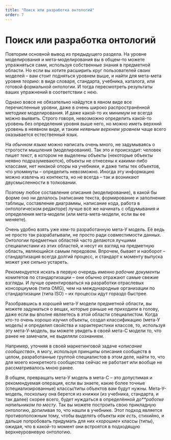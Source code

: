 ```yaml
---
title: "Поиск или разработка онтологий"
order: 7
---
```


# Поиск или разработка онтологий

Повторим основной вывод из предыдущего раздела. На уровне моделирования и мета-моделирования вы в общем-то можете упражняться сами, используя собственные знания в предметной области. Но если вы хотите расширить круг пользователей своих моделей – вам стоит подняться уровнем выше, и найти для мета-мета уровня *теорию*: в виде словаря, стандарта, учебника, каталога, или готовой формальной онтологии. И тогда пересмотреть результаты ваших упражнений в соответствии с нею.

Однако вовсе не обязательно найдутся в явном виде все перечисленные уровни, даже в очень широко распространённой методике моделирования. И даже какой-то их минимум не всегда можно выявить. Строго говоря, невозможно определить какой-то уровень без определения уровня выше него, но можно иметь верхний уровень в неявном виде, и таким *неявным верхнем уровнем* чаще всего оказывается естественный язык.

На *обычном языке* можно написать очень много, не задумываясь о строгости мышления (моделирования). Так это и происходит: человек пишет *текст*, в котором не выделены объекты (некоторые объекты неявно подразумеваются), объекты не отнесены к какими-либо классами, нет никакой опоры на учебники, и даже типы тех объектов, что упомянуты – определить невозможно. Иногда эту информацию можно извлечь из контекста, но не всегда – так и возникают двусмысленности в толковании.

Поэтому любое составление описания (моделирование), в какой бы форме оно ни делалось (написание текста, формирование и заполнение таблицы, составление диаграммы, написание кода, работа в онтологическом редакторе) лучше всё же начинать с обдумывания и определения мета-модели (или мета-мета-модели, если вы ее меняете).

Очень удобно взять уже кем-то разработанную мета-У модель. Её ведь не просто так разрабатывали, не просто ради совместимости данных. Онтологии предметных областей часто делаются лучшими специалистами из этих областей, и несут их взгляд на предметную область, являющийся самым передовом. Впрочем, бывает и наоборот – стандартизация всегда долгий процесс, и стандарт к моменту выпуска может уже сильно устареть.

Рекомендуется искать в первую очередь именно *рабочие документы* комитетов по стандартизации – они обычно отражают самые свежие взгляды. И лучше ориентироваться на разработки отраслевых консорциумов (типа OMG), чем на международные организации по стандартизации (типа ISO) – их процессы идут гораздо быстрее.

Разобравшись в хорошей мета-У модели предметной области, вы можете задуматься о вещах, которые раньше не приходили в голову, даже если вы вполне являетесь в этой области специалистом. Когда кто-то очень хорошо изучил объекты, создал классификацию (мета-У модель) и определил свойства и характеристики классов, то, используя эту мета-У-модель, вы можете увидеть в своей мета-С модели то, что ранее не замечали, не выделяли сознанием.

Например, уточняя в своей маркетинговой задаче «*описание сообщества*», я могу, используя принципы описания сообществ в целом, разработанные группой специалистов в этом деле, найти то, что для моего конкретного сообщества сейчас не работает или вообще не рассматривалось мною ранее.

В общем, превращать мета-У модель в мета-С – это допустимая и рекомендуемая операция, если вы знаете, какие более точные (специализированные) классы/типы объектов вам будут нужны. Мета-У-модель, поскольку она берется из книжки (из учебника, стандарта, и так далее) скорее всего, будет нуждаться в определённой *до**работке напильником по месту*. Так вы можете построить свою прикладную онтологию, допиливая то, что нашли в учебнике. Этот подход является противоположным тому, чтобы выделять объекты *как есть*, стихийно, и дальше попробовать придумать для них *«хорошие»* классы (типы), ожидая, что в какой-то момент они встроятся в подходящую верхнеуровневую онтологию.